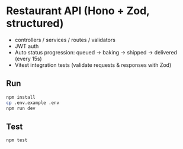 # Restaurant API (Hono + Zod, structured)

- controllers / services / routes / validators
- JWT auth
- Auto status progression: queued → baking → shipped → delivered (every 15s)
- Vitest integration tests (validate requests & responses with Zod)

## Run

```bash
npm install
cp .env.example .env
npm run dev
```

## Test

```bash
npm test
```
